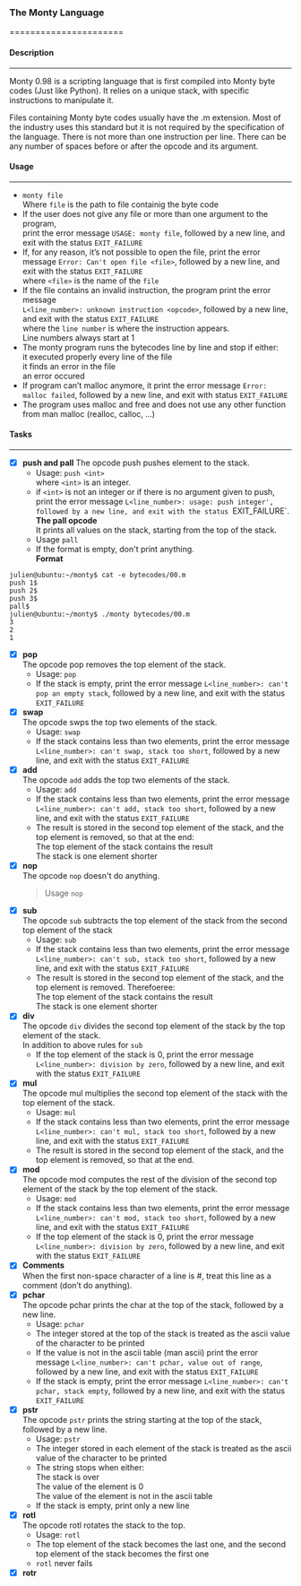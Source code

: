 ### The Monty Language
======================
#### Description
***
Monty 0.98 is a scripting language that is first compiled into Monty byte codes (Just like Python).  It relies on a unique stack, with specific instructions to manipulate it.

Files containing Monty byte codes usually have the .m extension. Most of the industry uses this standard but it is not required by the specification of the language. There is not more than one instruction per line. There can be any number of spaces before or after the opcode and its argument. 

#### Usage
***
* `monty file`  
   Where `file` is the path to file containig the byte code
* If the user does not give any file or more than one argument to the program,  
  print the error message `USAGE: monty file`, followed by a new line, and exit with the status `EXIT_FAILURE`
* If, for any reason, it’s not possible to open the file, print the error message 
 `Error: Can't open file <file>`, followed by a new line, and exit with the status `EXIT_FAILURE`  
  where `<file>` is the name of the `file`
* If the file contains an invalid instruction, the program print the error message  
 `L<line_number>: unknown instruction <opcode>`, followed by a new line, and exit with the status `EXIT_FAILURE`  
  where the `line number` is where the instruction appears.  
  Line numbers always start at 1
* The monty program runs the bytecodes line by line and stop if either:  
        it executed properly every line of the file  
	it finds an error in the file  
	an error occured
* If program can’t malloc anymore, it print the error message `Error: malloc failed`, followed by a new line, and exit with status `EXIT_FAILURE`
* The program uses malloc and free and does not use any other function from man malloc (realloc, calloc, …)

#### Tasks
***
- [x] **push and pall** 
The opcode push pushes element to the stack.     
	* Usage: `push <int>`  
	  where `<int>` is an integer.  
	* if `<int>` is not an  integer or if there is no argument given to push, print the error message `L<line_number>: usage: push integer', followed by a new line, and exit with the status `EXIT_FAILURE`.  
__The pall opcode__    
It prints all values on the stack, starting from the top of the stack.  
	* Usage `pall`  
	* If the format is empty, don't print anything.   
__Format__  
```
julien@ubuntu:~/monty$ cat -e bytecodes/00.m
push 1$
push 2$
push 3$
pall$
julien@ubuntu:~/monty$ ./monty bytecodes/00.m
3
2
1
```  
- [x] **pop**  
The opcode pop removes the top element of the stack.  
	* Usage: `pop`  
	* If the stack is empty, print the error message `L<line_number>: can't pop an empty stack`, followed by a new line, and exit with the status `EXIT_FAILURE`  
- [x] **swap**  
The opcode swps the top two elements of the stack.  
	* Usage: `swap`
	* If the stack contains less than two elements, print the error message `L<line_number>: can't swap, stack too short`, followed by a new line, and exit with the status `EXIT_FAILURE`  
- [x] **add**  
The opcode `add` adds the top two elements of the stack.  
	* Usage: `add`  
	* If the stack contains less than two elements, print the error message `L<line_number>: can't add, stack too short`, followed by a new line, and exit with the status `EXIT_FAILURE`  
	* The result is stored in the second top element of the stack, and the top element is removed, so that at the end:  
		The top element of the stack contains the result  
		The stack is one element shorter  
- [x] **nop**  
The opcode `nop` doesn't do anything.  
	> Usage `nop`  
- [x] **sub**  
The opcode `sub` subtracts the top element of the stack from the second top element of the stack  
	* Usage: `sub`  
	* If the stack contains less than two elements, print the error message `L<line_number>: can't sub, stack too short`, followed by a new line, and exit with the status `EXIT_FAILURE`  
	* The result is stored in the second top element of the stack, and the top element is removed. Therefoeree:  
	The top element of the stack contains the result  
	The stack is one element shorter  
- [x] **div**  
The opcode `div` divides the second top element of the stack by the top element of the stack.  
In addition to above rules for `sub`  
	* If the top element of the stack is 0, print the error message `L<line_number>: division by zero`, followed by a new line, and exit with the status `EXIT_FAILURE`  
- [x] **mul**  
The opcode mul multiplies the second top element of the stack with the top element of the stack.  
	* Usage: `mul`  
	* If the stack contains less than two elements, print the error message `L<line_number>: can't mul, stack too short`, followed by a new line, and exit with the status `EXIT_FAILURE`  
	* The result is stored in the second top element of the stack, and the top element is removed, so that at the end.  
- [x] **mod**  
The opcode mod computes the rest of the division of the second top element of the stack by the top element of the stack.  
	* Usage: `mod`  
	* If the stack contains less than two elements, print the error message `L<line_number>: can't mod, stack too short`, followed by a new line, and exit with the status `EXIT_FAILURE`  
	* If the top element of the stack is 0, print the error message `L<line_number>: division by zero`, followed by a new line, and exit with the status `EXIT_FAILURE`  
- [x] **Comments**  
When the first non-space character of a line is #, treat this line as a comment (don’t do anything).  
- [x] **pchar**  
The opcode pchar prints the char at the top of the stack, followed by a new line.  
	* Usage: `pchar`  
	* The integer stored at the top of the stack is treated as the ascii value of the character to be printed  
	* If the value is not in the ascii table (man ascii) print the error message `L<line_number>: can't pchar, value out of range`, followed by a new line, and exit with the status `EXIT_FAILURE`  
	* If the stack is empty, print the error message `L<line_number>: can't pchar, stack empty`, followed by a new line, and exit with the status `EXIT_FAILURE`  
- [x] **pstr**  
The opcode `pstr` prints the string starting at the top of the stack, followed by a new line.  
	* Usage: `pstr`  
	* The integer stored in each element of the stack is treated as the ascii value of the character to be printed  
	* The string stops when either:  
		The stack is over  
		The value of the element is 0  
		The value of the element is not in the ascii table  
	* If the stack is empty, print only a new line  
- [x] **rotl**  
The opcode rotl rotates the stack to the top.  
	* Usage: `rotl`  
	* The top element of the stack becomes the last one, and the second top element of the stack becomes the first one  
	* `rotl` never fails  
- [x] **rotr**  
